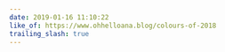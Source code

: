 ```yaml
---
date: 2019-01-16 11:10:22
like_of: https://www.ohhelloana.blog/colours-of-2018
trailing_slash: true
---
```

